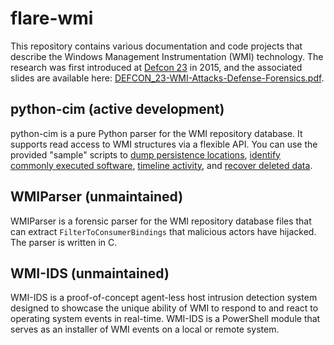 # flare-wmi

This repository contains various documentation and code projects that describe the Windows Management Instrumentation (WMI) technology.
The research was first introduced at [Defcon 23](https://www.defcon.org/html/defcon-23/dc-23-index.html) in 2015, and the associated slides are available here: [DEFCON_23-WMI-Attacks-Defense-Forensics.pdf](DEFCON_23_Presentation/DEFCON_23-WMI-Attacks-Defense-Forensics.pdf).

## python-cim (active development)
python-cim is a pure Python parser for the WMI repository database.
It supports read access to WMI structures via a flexible API.
You can use the provided "sample" scripts to 
 [dump persistence locations](./python-cim/samples/show_filtertoconsumerbindings.py),
 [identify commonly executed software](./python-cim/samples/show_CCM_RecentlyUsedApps.py),
 [timeline activity](./python-cim/samples/timeline.py), and
 [recover deleted data](./python-cim/doc/data-recovery.md).

## WMIParser (unmaintained)
WMIParser is a forensic parser for the WMI repository database files that can extract `FilterToConsumerBindings` that malicious actors have hijacked.
The parser is written in C.

## WMI-IDS (unmaintained)
WMI-IDS is a proof-of-concept agent-less host intrusion detection system designed to showcase 
 the unique ability of WMI to respond to and react to operating system events in real-time.
WMI-IDS is a PowerShell module that serves as an installer of WMI events on a local or remote system. 
